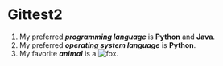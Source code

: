 # Gittest2

1. My preferred **_programming language_** is **Python** and **Java**.
2. My preferred **_operating system language_** is **Python**.
3. My favorite **_animal_** is a ![fox](fox.jpg).
